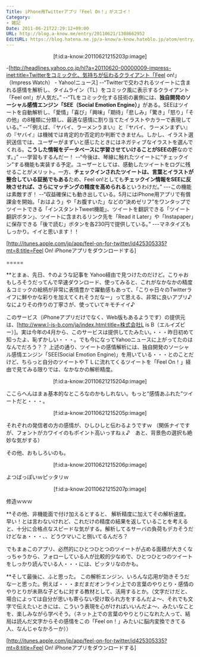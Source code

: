 ```yaml
---
Title: iPhone用Twitterアプリ「Feel On！」がスゴイ！
Category:
- 雑記
Date: 2011-06-21T22:29:12+09:00
URL: http://blog.a-know.me/entry/20110621/1308662952
EditURL: https://blog.hatena.ne.jp/a-know/a-know.hateblo.jp/atom/entry/12921228815727979603
---
```


<div align=center>[f:id:a-know:20110621215203p:image]</div>


-[http://headlines.yahoo.co.jp/hl?a=20110620-00000009-impress-inet:title=Twitterをコミック化、気持ちが伝わるクライアント「Feel on!」 （Impress Watch） - Yahoo!ニュース]
--“Twitterで交わされるツイートに含まれる感情を解析し、タイムライン（TL）をコミック風に表示するクライアント「Feel on!」が人気だ。”
--“TLをコミック化する技術の裏側には、<span class="deco" style="font-weight:bold;">独自開発のソーシャル感情エンジン「SEE（Social Emotion Engine）」</span>がある。SEEはツイートを自動解析し、「愛情」「喜び」「興味」「期待」「悲しみ」「驚き」「怒り」「その他」の8種類に分類し、最適な感情に割り当てたイラストやカラーで表現している。”
--“「例えば、『ヤバイ、ラーメンうまい』と『ヤバイ、ラーメンまずい』の『ヤバイ』は機械では肯定的か否定的か判断できません。しかし、イラスト選択送信では、ユーザーがまずいと感じたときにはネガティブなイラストを選んでくれる。<span class="deco" style="font-weight:bold;">こうした情報をデータベースに学習させていけることがSEEの肝</span>なのです。」”
---学習もするんだー！
--“今後は、琴線に触れたツイートに“チェックイン”する機能も実装する予定。ユーザーとしては、感動したツイートをログに残せることがメリット。一方、<span class="deco" style="font-weight:bold;">チェックインされたツイートは、言葉とイラストが整合している証拠でもある</span>ため、Feel on!としても<span class="deco" style="font-weight:bold;">チェックイン情報をSEEに反映させれば、さらにマッチングの精度を高められる</span>というわけだ。”
---この機能は素敵すぎ！
--“収益確保にも動き出している。5月にはiPhone用アプリで有償課金を開始。「おはよう」や「お腹すいた」などの“決めゼリフ”をワンタップでツイートできる「インスタントTweet機能」、ツイートを翻訳できる「ツイート翻訳ボタン」、ツイートに含まれるリンク先を「Read it Later」や「Instapaper」に保存できる「後で読む」ボタンを各230円で提供している。”
---マネタイズもしっかり。イイと思います！！


[http://itunes.apple.com/jp/app/feel-on-for-twitter/id425305335?mt=8:title=Feel On! iPhoneアプリをダウンロードする]

=====

**とまぁ、先日、↑のような記事を
Yahoo経由で見つけたのだけど。こりゃおもしろそうだってんで早速ダウンロード、使ってみると、これがなかなかの精度＆コミックの絵柄が非常に表情豊かで躍動感もあって、「こりゃ日々のTwitterライフに鮮やかな彩りを加えてくれそうだなー」って思える、非常に良いアプリ♪なによりその作りの丁寧さが、使っていてキモチイイ♪


このサービス（iPhoneアプリだけでなく、Web版もあるようです）の提供元は、[http://www.l-is-b.com/ja/index.html:title=株式会社L is B（エルイズビー）]。実は今年の4月から、このサービスは提供してたみたい。・・・昨日初めて知ったよ、恥ずかしい・・・。でも今になってYahooニュースに上がってたのはなんでだろう？？
上述の通り、ツイートの感情解析には、独自開発のソーシャル感情エンジン「SEE(Social Emotion Engine)」を用いている・・・とのことだけど、ちらっと自分のツイートやＴＬに流れてくるツイートを「Feel On！」経由で見てみる限りでは、なかなかの解析精度。


<div align=center>[f:id:a-know:20110621215204p:image]</div>

ここらへんはまぁ基本的なところなのかもしれない。もっと“感情あふれた”ツイートだと・・・。


<div align=center>[f:id:a-know:20110621215205p:image]</div>

それぞれの発信者の方の感情が、ひしひしと伝わるようですｗ
（関係ナイですが、フォントがカワイイのもポイント高いっすねぇ♪　あと、背景色の選択も絶妙な気がする）



その他、おもしろいのも。


<div align=center>[f:id:a-know:20110621215206p:image]</div>

よつばっぽいｗピッタリｗ


<div align=center>[f:id:a-know:20110621215207p:image]</div>

修造ｗｗｗ



**その他、非機能面で付け加えるとすると、
解析精度に加えてその解析速度。早い！とは言わないけれど、これだけの精度の結果を返していることを考えると、十分に合格点なスピードな気がする。解析してるサーバの負荷もデカそうだけどなぁ・・・、、どうウマいこと捌いてるんだろ？

でもまぁこのアプリ、必然的にひとつひとつのツイートが占める面積が大きくなっちゃうから、フォローしている人が比較的少なめで、ひとつひとつのツイートをしっかり読んでいる人・・・には、ピッタリなのかも。


**そして最後に、ふと思った。
この解析エンジン、いろんな応用が効きそうだなーと思った。例えば・・・まだまだオンライン上での言葉のやりとり・感情のやりとりが未熟な子どもに対する教材として、活用するとか。（文字だけだと、場合によっては自分が思いも寄らない受け取られ方をするんだよ〜、それでも文字で伝えたいときには、こういう表現を心がければいいんだよ〜、みたいなことを、楽しみながら学べそう。（ネット上での言葉のやりとりになれた人って、結局は読んだ文字からその感情をこの「Feel on！」みたいに脳内変換できてる人、なんじゃなかろーか））


[http://itunes.apple.com/jp/app/feel-on-for-twitter/id425305335?mt=8:title=Feel On! iPhoneアプリをダウンロードする]
